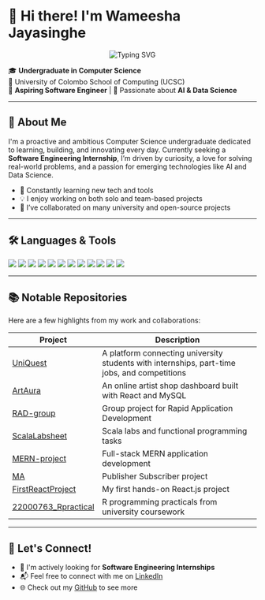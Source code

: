 # 👋 Hi there! I'm Wameesha Jayasinghe
<p align="center">
  <img src="https://readme-typing-svg.demolab.com?font=Fira+Code&size=24&pause=1000&color=36BCF7&center=true&vCenter=true&multiline=true&width=435&lines=Welcome+to+my+GitHub+profile!" alt="Typing SVG" />
</p>

🎓 **Undergraduate in Computer Science**  
📍 University of Colombo School of Computing (UCSC)  
🌱 **Aspiring Software Engineer** | 🔬 Passionate about **AI & Data Science**

---

## 🚀 About Me

I'm a proactive and ambitious Computer Science undergraduate dedicated to learning, building, and innovating every day. Currently seeking a **Software Engineering Internship**, I’m driven by curiosity, a love for solving real-world problems, and a passion for emerging technologies like AI and Data Science.

- 🌱 Constantly learning new tech and tools  
- 💡 I enjoy working on both solo and team-based projects  
- 🤝 I’ve collaborated on many university and open-source projects  

---

## 🛠️ Languages & Tools

<div align="left">
  <img src="https://img.shields.io/badge/-JavaScript-black?style=flat-square&logo=javascript" />
  <img src="https://img.shields.io/badge/-Python-black?style=flat-square&logo=python" />
  <img src="https://img.shields.io/badge/-C-black?style=flat-square&logo=c" />
  <img src="https://img.shields.io/badge/-C++-black?style=flat-square&logo=c%2B%2B" />
  <img src="https://img.shields.io/badge/-Java-black?style=flat-square&logo=java" />
  <img src="https://img.shields.io/badge/-Scala-black?style=flat-square&logo=scala" />
  <img src="https://img.shields.io/badge/-R-black?style=flat-square&logo=r" />
  <img src="https://img.shields.io/badge/-Octave-black?style=flat-square&logo=gnu" />
  <img src="https://img.shields.io/badge/-Node.js-black?style=flat-square&logo=node.js" />
  <img src="https://img.shields.io/badge/-SpringBoot-black?style=flat-square&logo=spring" />
  <img src="https://img.shields.io/badge/-PHP-black?style=flat-square&logo=php" />
  <img src="https://img.shields.io/badge/-Figma-black?style=flat-square&logo=figma" />
</div>

---

## 📚 Notable Repositories

Here are a few highlights from my work and collaborations:

| Project | Description |
|--------|-------------|
| [UniQuest](https://github.com/sakunasanka/UniQuest) | A platform connecting university students with internships, part-time jobs, and competitions |
| [ArtAura](https://github.com/msnvaz/ArtAura) | An online artist shop dashboard built with React and MySQL |
| [RAD-group](https://github.com/RAD-groupproject1/RAD-group) | Group project for Rapid Application Development |
| [ScalaLabsheet](https://github.com/Wameesha/ScalaLabsheet) | Scala labs and functional programming tasks |
| [MERN-project](https://github.com/Wameesha/MERN-project) | Full-stack MERN application development |
| [MA](https://github.com/ShaniGamage/MA) | Publisher Subscriber project |
| [FirstReactProject](https://github.com/Wameesha/FirstReactProject) | My first hands-on React.js project |
| [22000763_Rpractical](https://github.com/Wameesha/22000763_Rpractical) | R programming practicals from university coursework |

---

## 💬 Let's Connect!

- 💼 I'm actively looking for **Software Engineering Internships**
- 📬 Feel free to connect with me on [LinkedIn](https://www.linkedin.com/in/wameesha-jayasinghe/)
- 🌐 Check out my [GitHub](https://github.com/Wameesha) to see more




